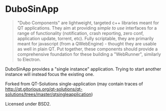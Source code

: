 # DuboSinApp

> "Dubo Components" are lightweight, targeted c++ libraries meant for QT applications.
> They aim at providing *simple to use* interfaces for a range of functionality
(notification, crash reporting, zero conf, application update, torrent, etc).
> Fully scriptable, they are primarily meant for javascript (from a QWebEngine) - thought they are usable as well in plain QT.
> Put together, these components should provide a comprehensive foundation for these building a "WebRunner", similarly to Electron.

DuboSinApp provides a "single instance" application.
Trying to start another instance will instead focus the existing one.

Forked from QT-Solutions single-application (may contain traces of http://qt.gitorious.org/qt-solutions/qt-solutions/trees/master/qtsingleapplication)

Licensed under BSD2.
